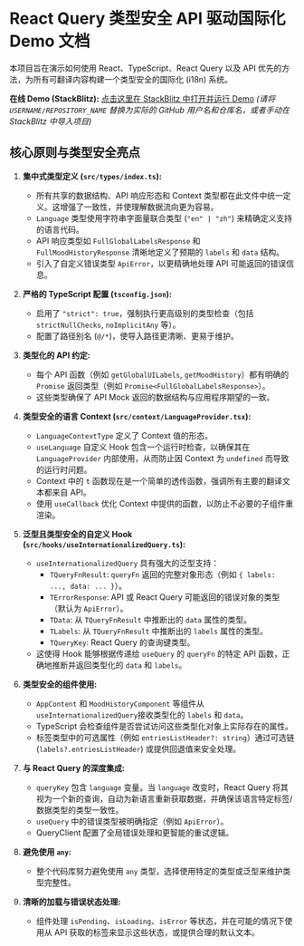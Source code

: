 # React Query 类型安全 API 驱动国际化 Demo 文档

本项目旨在演示如何使用 React、TypeScript、React Query 以及 API 优先的方法，为所有可翻译内容构建一个类型安全的国际化 (i18n) 系统。

**在线 Demo (StackBlitz):**
[点击这里在 StackBlitz 中打开并运行 Demo](https://stackblitz.com/github/USERNAME/REPOSITORY_NAME)
*(请将 `USERNAME/REPOSITORY_NAME` 替换为实际的 GitHub 用户名和仓库名，或者手动在 StackBlitz 中导入项目)*

## 核心原则与类型安全亮点

1.  **集中式类型定义 (`src/types/index.ts`):**
    *   所有共享的数据结构、API 响应形态和 Context 类型都在此文件中统一定义。这增强了一致性，并使理解数据流向更为容易。
    *   `Language` 类型使用字符串字面量联合类型 (`"en" | "zh"`) 来精确定义支持的语言代码。
    *   API 响应类型如 `FullGlobalLabelsResponse` 和 `FullMoodHistoryResponse` 清晰地定义了预期的 `labels` 和 `data` 结构。
    *   引入了自定义错误类型 `ApiError`，以更精确地处理 API 可能返回的错误信息。

2.  **严格的 TypeScript 配置 (`tsconfig.json`):**
    *   启用了 `"strict": true`，强制执行更高级别的类型检查（包括 `strictNullChecks`, `noImplicitAny` 等）。
    *   配置了路径别名 (`@/*`)，使导入路径更清晰、更易于维护。

3.  **类型化的 API 约定:**
    *   每个 API 函数（例如 `getGlobalUILabels`, `getMoodHistory`）都有明确的 `Promise` 返回类型（例如 `Promise<FullGlobalLabelsResponse>`）。
    *   这些类型确保了 API Mock 返回的数据结构与应用程序期望的一致。

4.  **类型安全的语言 Context (`src/context/LanguageProvider.tsx`):**
    *   `LanguageContextType` 定义了 Context 值的形态。
    *   `useLanguage` 自定义 Hook 包含一个运行时检查，以确保其在 `LanguageProvider` 内部使用，从而防止因 Context 为 `undefined` 而导致的运行时问题。
    *   Context 中的 `t` 函数现在是一个简单的透传函数，强调所有主要的翻译文本都来自 API。
    *   使用 `useCallback` 优化 Context 中提供的函数，以防止不必要的子组件重渲染。

5.  **泛型且类型安全的自定义 Hook (`src/hooks/useInternationalizedQuery.ts`):**
    *   `useInternationalizedQuery` 具有强大的泛型支持：
        *   `TQueryFnResult`: `queryFn` 返回的完整对象形态（例如 `{ labels: ..., data: ... }`）。
        *   `TErrorResponse`: API 或 React Query 可能返回的错误对象的类型（默认为 `ApiError`）。
        *   `TData`: 从 `TQueryFnResult` 中推断出的 `data` 属性的类型。
        *   `TLabels`: 从 `TQueryFnResult` 中推断出的 `labels` 属性的类型。
        *   `TQueryKey`: React Query 的查询键类型。
    *   这使得 Hook 能够根据传递给 `useQuery` 的 `queryFn` 的特定 API 函数，正确地推断并返回类型化的 `data` 和 `labels`。

6.  **类型安全的组件使用:**
    *   `AppContent` 和 `MoodHistoryComponent` 等组件从 `useInternationalizedQuery`接收类型化的 `labels` 和 `data`。
    *   TypeScript 会检查组件是否尝试访问这些类型化对象上实际存在的属性。
    *   标签类型中的可选属性（例如 `entriesListHeader?: string`）通过可选链 (`labels?.entriesListHeader`) 或提供回退值来安全处理。

7.  **与 React Query 的深度集成:**
    *   `queryKey` 包含 `language` 变量。当 `language` 改变时，React Query 将其视为一个新的查询，自动为新语言重新获取数据，并确保该语言特定标签/数据类型的类型一致性。
    *   `useQuery` 中的错误类型被明确指定（例如 `ApiError`）。
    *   QueryClient 配置了全局错误处理和更智能的重试逻辑。

8.  **避免使用 `any`:**
    *   整个代码库努力避免使用 `any` 类型，选择使用特定的类型或泛型来维护类型完整性。

9.  **清晰的加载与错误状态处理:**
    *   组件处理 `isPending`、`isLoading`、`isError` 等状态，并在可能的情况下使用从 API 获取的标签来显示这些状态，或提供合理的默认文本。


